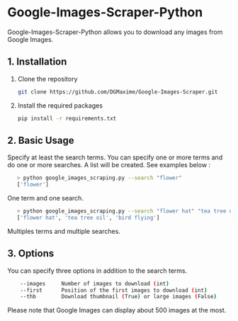 # Google-Images-Scraper-Python

Google-Images-Scraper-Python allows you to download any images from Google Images.

## 1. Installation

1. Clone the repository
   ```bash
   git clone https://github.com/DGMaxime/Google-Images-Scraper.git
   ```
2. Install the required packages
   ```bash
   pip install -r requirements.txt
   ```



## 2. Basic Usage

Specify at least the search terms. You can specify one or more terms and do one or more searches. A list will be created. See examples below :

 ```bash
    > python google_images_scraping.py --search "flower"
    ['flower']
 ```
One term and one search.

 ```bash
    > python google_images_scraping.py --search "flower hat" "tea tree oil" "bird flying"
    ['flower hat', 'tea tree oil', 'bird flying']
 ```
Multiples terms and multiple searches.

## 3. Options
You can specify three options in addition to the search terms.

 ```bash
     --images     Number of images to download (int)
     --first      Position of the first images to download (int)
     --thb        Download thumbnail (True) or large images (False)
 ```
Please note that Google Images can display about 500 images at the most.
